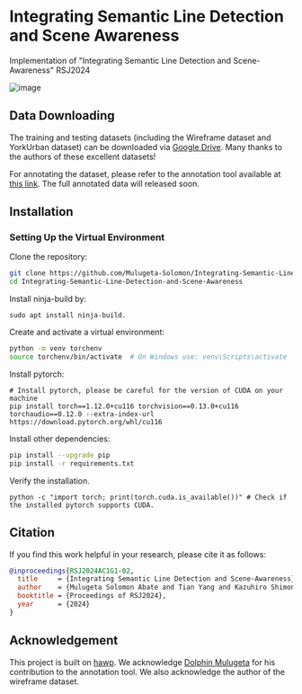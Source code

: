 # Integrating Semantic Line Detection and Scene Awareness
Implementation of  "Integrating Semantic Line Detection and Scene-Awareness" RSJ2024

![image](assets/image.png)

## Data Downloading
The training and testing datasets (including the Wireframe dataset and YorkUrban dataset) can be downloaded via [Google Drive](https://drive.google.com/file/d/134L-u9pgGtnzw0auPv8ykHqMjjZ2claO/view). Many thanks to the authors of these excellent datasets!


For annotating the dataset, please refer to the annotation tool available at [this link](https://github.com/Mulugeta-Solomon/LineAnnotationTool).
The full annotated data will released soon. 

## Installation
### Setting Up the Virtual Environment
Clone the repository:
```sh
git clone https://github.com/Mulugeta-Solomon/Integrating-Semantic-Line-Detection-and-Scene-Awareness.git
cd Integrating-Semantic-Line-Detection-and-Scene-Awareness
```
Install ninja-build by: 
``` 
sudo apt install ninja-build.
```

Create and activate a virtual environment:
```sh
python -m venv torchenv
source torchenv/bin/activate  # On Windows use: venv\Scripts\activate
```
Install pytorch:
```
# Install pytorch, please be careful for the version of CUDA on your machine
pip install torch==1.12.0+cu116 torchvision==0.13.0+cu116 torchaudio==0.12.0 --extra-index-url https://download.pytorch.org/whl/cu116 

```

Install other dependencies:
```sh
pip install --upgrade pip
pip install -r requirements.txt
```
Verify the installation.
```
python -c "import torch; print(torch.cuda.is_available())" # Check if the installed pytorch supports CUDA.
```

## Citation 
If you find this work helpful in your research, please cite it as follows:

```bibtex
@inproceedings{RSJ2024AC1G1-02,
  title     = {Integrating Semantic Line Detection and Scene-Awareness},
  author    = {Mulugeta Solomon Abate and Tian Yang and Kazuhiro Shimonomura},
  booktitle = {Proceedings of RSJ2024},
  year      = {2024}
}
```

## Acknowledgement
This project is built on [hawp](https://github.com/cherubicXN/hawp). We acknowledge [Dolphin Mulugeta](https://dododoyo.github.io/) for his contribution to the annotation tool. We also acknowledge the author of the wireframe dataset.

